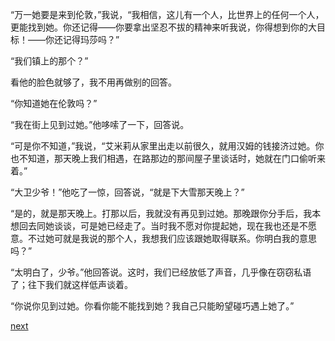 
“万一她要是来到伦敦，”我说，“我相信，这儿有一个人，比世界上的任何一个人，更能找到她。你还记得——你要拿出坚忍不拔的精神来听我说，你得想到你的大目标！——你还记得玛莎吗？”

“我们镇上的那个？”

看他的脸色就够了，我不用再做别的回答。

“你知道她在伦敦吗？”

“我在街上见到过她。”他哆嗦了一下，回答说。

“可是你不知道，”我说，“艾米莉从家里出走以前很久，就用汉姆的钱接济过她。你也不知道，那天晚上我们相遇，在路那边的那间屋子里谈话时，她就在门口偷听来着。”

“大卫少爷！”他吃了一惊，回答说，“就是下大雪那天晚上？”

“是的，就是那天晚上。打那以后，我就没有再见到过她。那晚跟你分手后，我本想回去同她谈谈，可是她已经走了。当时我不愿对你提起她，现在我也还是不愿意。不过她可就是我说的那个人，我想我们应该跟她取得联系。你明白我的意思吗？”

“太明白了，少爷。”他回答说。这时，我们已经放低了声音，几乎像在窃窃私语了；往下我们就这样低声谈着。

“你说你见到过她。你看你能不能找到她？我自己只能盼望碰巧遇上她了。”

[next](page600.md)